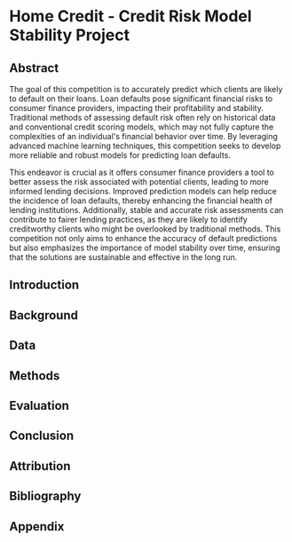 # Home Credit - Credit Risk Model Stability Project

## Abstract

The goal of this competition is to accurately predict which clients are likely to default on their loans. Loan defaults pose significant financial risks to consumer finance providers, impacting their profitability and stability. Traditional methods of assessing default risk often rely on historical data and conventional credit scoring models, which may not fully capture the complexities of an individual's financial behavior over time. By leveraging advanced machine learning techniques, this competition seeks to develop more reliable and robust models for predicting loan defaults.

This endeavor is crucial as it offers consumer finance providers a tool to better assess the risk associated with potential clients, leading to more informed lending decisions. Improved prediction models can help reduce the incidence of loan defaults, thereby enhancing the financial health of lending institutions. Additionally, stable and accurate risk assessments can contribute to fairer lending practices, as they are likely to identify creditworthy clients who might be overlooked by traditional methods. This competition not only aims to enhance the accuracy of default predictions but also emphasizes the importance of model stability over time, ensuring that the solutions are sustainable and effective in the long run.

## Introduction


## Background


## Data


## Methods


## Evaluation


## Conclusion


## Attribution


## Bibliography


## Appendix


